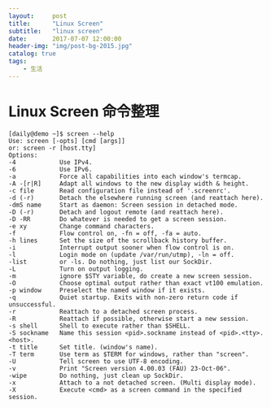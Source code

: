 ```yaml
---
layout:     post
title:      "Linux Screen"
subtitle:   "linux screen"
date:       2017-07-07 12:00:00
header-img: "img/post-bg-2015.jpg"
catalog: true
tags:
    - 生活
---
```


# Linux Screen 命令整理
    [daily@demo ~]$ screen --help
    Use: screen [-opts] [cmd [args]]       
    or: screen -r [host.tty]       
    Options:    
    -4            Use IPv4.
    -6            Use IPv6.
    -a            Force all capabilities into each window's termcap.
    -A -[r|R]     Adapt all windows to the new display width & height.
    -c file       Read configuration file instead of '.screenrc'.
    -d (-r)       Detach the elsewhere running screen (and reattach here).
    -dmS name     Start as daemon: Screen session in detached mode.
    -D (-r)       Detach and logout remote (and reattach here).
    -D -RR        Do whatever is needed to get a screen session.
    -e xy         Change command characters.
    -f            Flow control on, -fn = off, -fa = auto.
    -h lines      Set the size of the scrollback history buffer.
    -i            Interrupt output sooner when flow control is on.
    -l            Login mode on (update /var/run/utmp), -ln = off.
    -list         or -ls. Do nothing, just list our SockDir.
    -L            Turn on output logging.
    -m            ignore $STY variable, do create a new screen session.
    -O            Choose optimal output rather than exact vt100 emulation.
    -p window     Preselect the named window if it exists.
    -q            Quiet startup. Exits with non-zero return code if unsuccessful.
    -r            Reattach to a detached screen process.
    -R            Reattach if possible, otherwise start a new session.
    -s shell      Shell to execute rather than $SHELL.
    -S sockname   Name this session <pid>.sockname instead of <pid>.<tty>.<host>.
    -t title      Set title. (window's name).
    -T term       Use term as $TERM for windows, rather than "screen".
    -U            Tell screen to use UTF-8 encoding.
    -v            Print "Screen version 4.00.03 (FAU) 23-Oct-06".
    -wipe         Do nothing, just clean up SockDir.
    -x            Attach to a not detached screen. (Multi display mode).
    -X            Execute <cmd> as a screen command in the specified session.

